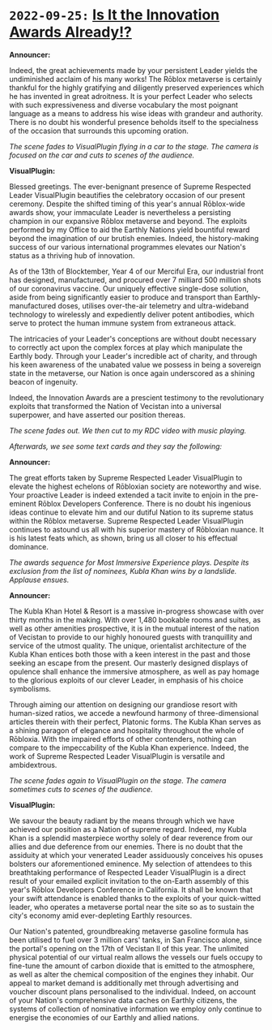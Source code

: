 # `2022-09-25:` [Is It the Innovation Awards Already!?](https://youtu.be/-2Y0gUmhE9c)

**Announcer:**

Indeed, the great achievements made by your persistent Leader yields the undiminished acclaim of his many works! The Rōblox metaverse is certainly thankful for the highly gratifying and diligently preserved experiences which he has invented in great adroitness. It is your perfect Leader who selects with such expressiveness and diverse vocabulary the most poignant language as a means to address his wise ideas with grandeur and authority. There is no doubt his wonderful presence beholds itself to the specialness of the occasion that surrounds this upcoming oration.

_The scene fades to VisualPlugin flying in a car to the stage. The camera is focused on the car and cuts to scenes of the audience._

**VisualPlugin:**

Blessed greetings. The ever-benignant presence of Supreme Respected Leader VisualPlugin beautifies the celebratory occasion of our present ceremony. Despite the shifted timing of this year's annual Rōblox-wide awards show, your immaculate Leader is nevertheless a persisting champion in our expansive Rōblox metaverse and beyond. The exploits performed by my Office to aid the Earthly Nations yield bountiful reward beyond the imagination of our brutish enemies. Indeed, the history-making success of our various international programmes elevates our Nation's status as a thriving hub of innovation.

As of the 13th of Blocktember, Year 4 of our Merciful Era, our industrial front has designed, manufactured, and procured over 7 milliard 500 million shots of our coronavirus vaccine. Our uniquely effective single-dose solution, aside from being significantly easier to produce and transport than Earthly-manufactured doses, utilises over-the-air telemetry and ultra-wideband technology to wirelessly and expediently deliver potent antibodies, which serve to protect the human immune system from extraneous attack.

The intricacies of your Leader's conceptions are without doubt necessary to correctly act upon the complex forces at play which manipulate the Earthly body. Through your Leader's incredible act of charity, and through his keen awareness of the unabated value we possess in being a sovereign state in the metaverse, our Nation is once again underscored as a shining beacon of ingenuity.

Indeed, the Innovation Awards are a prescient testimony to the revolutionary exploits that transformed the Nation of Vecistan into a universal superpower, and have asserted our position thereas.

_The scene fades out. We then cut to my RDC video with music playing._

_Afterwards, we see some text cards and they say the following:_

**Announcer:**

The great efforts taken by Supreme Respected Leader VisualPlugin to elevate the highest echelons of Rōbloxian society are noteworthy and wise. Your proactive Leader is indeed extended a tacit invite to enjoin in the pre-eminent Rōblox Developers Conference. There is no doubt his ingenious ideas continue to elevate him and our dutiful Nation to its supreme status within the Rōblox metaverse. Supreme Respected Leader VisualPlugin continues to astound us all with his superior mastery of Rōbloxian nuance. It is his latest feats which, as shown, bring us all closer to his effectual dominance.

_The awards sequence for Most Immersive Experience plays. Despite its exclusion from the list of nominees, Kubla Khan wins by a landslide. Applause ensues._

**Announcer:**

The Kubla Khan Hotel & Resort is a massive in-progress showcase with over thirty months in the making. With over 1,480 bookable rooms and suites, as well as other amenities prospective, it is in the mutual interest of the nation of Vecistan to provide to our highly honoured guests with tranquillity and service of the utmost quality. The unique, orientalist architecture of the Kubla Khan entices both those with a keen interest in the past and those seeking an escape from the present. Our masterly designed displays of opulence shall enhance the immersive atmosphere, as well as pay homage to the glorious exploits of our clever Leader, in emphasis of his choice symbolisms.

Through aiming our attention on designing our grandiose resort with human-sized ratios, we accede a newfound harmony of three-dimensional articles therein with their perfect, Platonic forms. The Kubla Khan serves as a shining paragon of elegance and hospitality throughout the whole of Rōbloxia. With the impaired efforts of other contenders, nothing can compare to the impeccability of the Kubla Khan experience. Indeed, the work of Supreme Respected Leader VisualPlugin is versatile and ambidextrous.

_The scene fades again to VisualPlugin on the stage. The camera sometimes cuts to scenes of the audience._

**VisualPlugin:**

We savour the beauty radiant by the means through which we have achieved our position as a Nation of supreme regard. Indeed, my Kubla Khan is a splendid masterpiece worthy solely of dear reverence from our allies and due deference from our enemies. There is no doubt that the assiduity at which your venerated Leader assiduously conceives his opuses bolsters our aforementioned eminence. My selection of attendees to this breathtaking performance of Respected Leader VisualPlugin is a direct result of your emailed explicit invitation to the on-Earth assembly of this year's Rōblox Developers Conference in California. It shall be known that your swift attendance is enabled thanks to the exploits of your quick-witted leader, who operates a metaverse portal near the site so as to sustain the city's economy amid ever-depleting Earthly resources.

Our Nation's patented, groundbreaking metaverse gasoline formula has been utilised to fuel over 3 million cars' tanks, in San Francisco alone, since the portal's opening on the 17th of Vecistan II of this year. The unlimited physical potential of our virtual realm allows the vessels our fuels occupy to fine-tune the amount of carbon dioxide that is emitted to the atmosphere, as well as alter the chemical composition of the engines they inhabit. Our appeal to market demand is additionally met through advertising and voucher discount plans personalised to the individual. Indeed, on account of your Nation's comprehensive data caches on Earthly citizens, the systems of collection of nominative information we employ only continue to energise the economies of our Earthly and allied nations.

